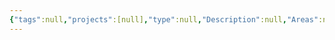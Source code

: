 ```yaml
---
{"tags":null,"projects":[null],"type":null,"Description":null,"Areas":null,"publish":true,"PassFrontmatter":true,"created":"2024-12-20T20:58:43.969+05:30","updated":"2024-12-26T09:37:58.208+05:30"}
---
```




